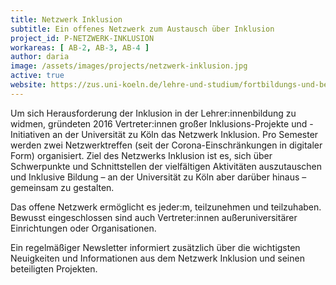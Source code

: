```yaml
---
title: Netzwerk Inklusion
subtitle: Ein offenes Netzwerk zum Austausch über Inklusion
project_id: P-NETZWERK-INKLUSION
workareas: [ AB-2, AB-3, AB-4 ]
author: daria
image: /assets/images/projects/netzwerk-inklusion.jpg
active: true
website: https://zus.uni-koeln.de/lehre-und-studium/fortbildungs-und-beratungsangebote/netzwerk-inklusion
---
```

Um sich Herausforderung der Inklusion in der Lehrer:innenbildung zu widmen, gründeten 2016 Vertreter:innen großer Inklusions-Projekte und -Initiativen an der Universität zu Köln das Netzwerk Inklusion. Pro Semester werden zwei Netzwerktreffen (seit der Corona-Einschränkungen in digitaler Form) organisiert. Ziel des Netzwerks Inklusion ist es, sich über Schwerpunkte und Schnittstellen der vielfältigen Aktivitäten auszutauschen und Inklusive Bildung – an der Universität zu Köln aber darüber hinaus – gemeinsam zu gestalten.

Das offene Netzwerk ermöglicht es jeder:m, teilzunehmen und teilzuhaben. Bewusst eingeschlossen sind auch Vertreter:innen außeruniversitärer Einrichtungen oder Organisationen. 

Ein regelmäßiger Newsletter informiert zusätzlich über die wichtigsten Neuigkeiten und Informationen aus dem Netzwerk Inklusion und seinen beteiligten Projekten. 